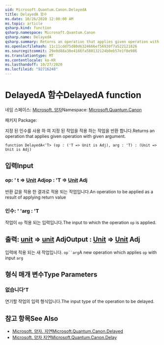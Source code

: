 ```yaml
---
uid: Microsoft.Quantum.Canon.DelayedA
title: DelayedA 함수
ms.date: 10/26/2020 12:00:00 AM
ms.topic: article
qsharp.kind: function
qsharp.namespace: Microsoft.Quantum.Canon
qsharp.name: DelayedA
qsharp.summary: Returns an operation that applies given operation with given argument.
ms.openlocfilehash: 11c11cdd75d80d6324666ef56930f7a522121826
ms.sourcegitcommit: 29e0d88a30e4166fa580132124b0eb57e1f0e986
ms.translationtype: MT
ms.contentlocale: ko-KR
ms.lasthandoff: 10/27/2020
ms.locfileid: "92716248"
---
```

# <a name="delayeda-function"></a><span data-ttu-id="5fc0f-102">DelayedA 함수</span><span class="sxs-lookup"><span data-stu-id="5fc0f-102">DelayedA function</span></span>

<span data-ttu-id="5fc0f-103">네임 스페이스: [Microsoft. 양자](xref:Microsoft.Quantum.Canon)</span><span class="sxs-lookup"><span data-stu-id="5fc0f-103">Namespace: [Microsoft.Quantum.Canon](xref:Microsoft.Quantum.Canon)</span></span>

<span data-ttu-id="5fc0f-104">패키지 [](https://nuget.org/packages/)</span><span class="sxs-lookup"><span data-stu-id="5fc0f-104">Package: [](https://nuget.org/packages/)</span></span>


<span data-ttu-id="5fc0f-105">지정 된 인수를 사용 하 여 지정 된 작업을 적용 하는 작업을 반환 합니다.</span><span class="sxs-lookup"><span data-stu-id="5fc0f-105">Returns an operation that applies given operation with given argument.</span></span>

```qsharp
function DelayedA<'T> (op : ('T => Unit is Adj), arg : 'T) : (Unit => Unit is Adj)
```


## <a name="input"></a><span data-ttu-id="5fc0f-106">입력</span><span class="sxs-lookup"><span data-stu-id="5fc0f-106">Input</span></span>

### <a name="op--t--unit-adj"></a><span data-ttu-id="5fc0f-107">op: ' t => [Unit](xref:microsoft.quantum.lang-ref.unit) Adj</span><span class="sxs-lookup"><span data-stu-id="5fc0f-107">op : 'T => [Unit](xref:microsoft.quantum.lang-ref.unit) Adj</span></span>

<span data-ttu-id="5fc0f-108">반환 값을 적용 한 결과로 적용 되는 작업입니다.</span><span class="sxs-lookup"><span data-stu-id="5fc0f-108">An operation to be applied as a result of applying return value</span></span>


### <a name="arg--t"></a><span data-ttu-id="5fc0f-109">인수: ' '</span><span class="sxs-lookup"><span data-stu-id="5fc0f-109">arg : 'T</span></span>

<span data-ttu-id="5fc0f-110">작업이 `op` 적용 되는 입력입니다.</span><span class="sxs-lookup"><span data-stu-id="5fc0f-110">The input to which the operation `op` is applied.</span></span>



## <a name="output--unit--unit-adj"></a><span data-ttu-id="5fc0f-111">출력: [unit](xref:microsoft.quantum.lang-ref.unit) => [unit](xref:microsoft.quantum.lang-ref.unit) Adj</span><span class="sxs-lookup"><span data-stu-id="5fc0f-111">Output : [Unit](xref:microsoft.quantum.lang-ref.unit) => [Unit](xref:microsoft.quantum.lang-ref.unit) Adj</span></span>

<span data-ttu-id="5fc0f-112">입력에 적용 되는 새 작업입니다. `op``arg`</span><span class="sxs-lookup"><span data-stu-id="5fc0f-112">A new operation which applies `op` with input `arg`</span></span>

## <a name="type-parameters"></a><span data-ttu-id="5fc0f-113">형식 매개 변수</span><span class="sxs-lookup"><span data-stu-id="5fc0f-113">Type Parameters</span></span>

### <a name="t"></a><span data-ttu-id="5fc0f-114">없습니다</span><span class="sxs-lookup"><span data-stu-id="5fc0f-114">'T</span></span>

<span data-ttu-id="5fc0f-115">연기할 작업의 입력 형식입니다.</span><span class="sxs-lookup"><span data-stu-id="5fc0f-115">The input type of the operation to be delayed.</span></span>

## <a name="see-also"></a><span data-ttu-id="5fc0f-116">참고 항목</span><span class="sxs-lookup"><span data-stu-id="5fc0f-116">See Also</span></span>

- [<span data-ttu-id="5fc0f-117">Microsoft. 양자. 지연</span><span class="sxs-lookup"><span data-stu-id="5fc0f-117">Microsoft.Quantum.Canon.Delayed</span></span>](xref:Microsoft.Quantum.Canon.Delayed)
- [<span data-ttu-id="5fc0f-118">Microsoft. 양자 지연</span><span class="sxs-lookup"><span data-stu-id="5fc0f-118">Microsoft.Quantum.Canon.Delay</span></span>](xref:Microsoft.Quantum.Canon.Delay)